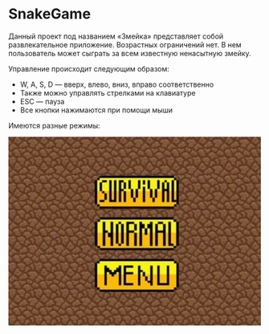 # SnakeGame
Данный проект под названием «Змейка» представляет собой развлекательное приложение. Возрастных ограничений нет. В нем пользователь может сыграть за всем известную ненасытную змейку.

Управление происходит следующим образом:
*	W, A, S, D — вверх, влево, вниз, вправо соответственно
*	Также можно управлять стрелками на клавиатуре 
*	ESC — пауза
*	Все кнопки нажимаются при помощи мыши 

Имеются разные режимы:

![Выбор режима](menu.jpg)
